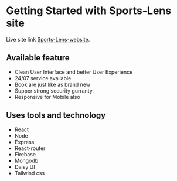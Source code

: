 # Getting Started with Sports-Lens site

Live site link [Sports-Lens-website](https://bucolic-nasturtium-cfa50a.netlify.app/).

## Available feature

- Clean User Interface and better User Experience
- 24/07 service available
- Book are just like as brand new
- Supper strong security gurranty.
- Responsive for Mobile also

## Uses tools and technology

- React
- Node
- Express
- React-router
- Firebase
- Mongodb
- Daisy UI
- Tailwind css
